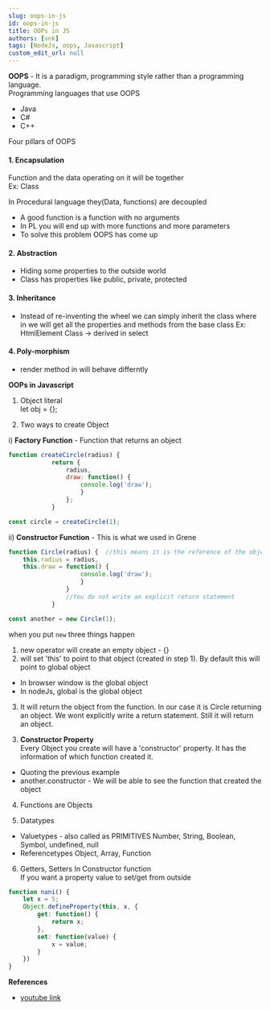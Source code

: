 ```yaml
---
slug: oops-in-js
id: oops-in-js
title: OOPs in JS
authors: [vnk]
tags: [NodeJs, oops, Javascript]
custom_edit_url: null
---
```


**OOPS** - It is a paradigm, programming style rather than a programming language.  
Programming languages that use OOPS  
- Java  
- C#  
- C++

Four pillars of OOPS  
#### 1. Encapsulation
Function and the data operating on it will be together  
Ex: Class

In Procedural language they(Data, functions) are decoupled  
- A good function is a function with no arguments  
- In PL you will end up with more functions and more parameters  
- To solve this problem OOPS has come up

#### 2. Abstraction
- Hiding some properties to the outside world  
- Class has properties like public, private, protected

#### 3. Inheritance
- Instead of re-inventing the wheel we can simply inherit the class where in we will get all the properties and methods from the base class
Ex: HtmlElement Class -> derived in select
	
#### 4. Poly-morphism  
- render method in will behave differntly 

**OOPs in Javascript**  

1) Object literal  
		let obj = {};

2) Two ways to create Object
	 
i) **Factory Function** - Function that returns an object   		
```javascript
function createCircle(radius) {
 			return {
 				radius,
 				draw: function() {
	 				console.log('draw');
					}
				};
			}

const circle = createCircle(1);        
```

ii) **Constructor Function** - This is what we used in Grene
```javascript
function Circle(radius) {  //this means it is the reference of the object that is executing the code
	this.radius = radius,
	this.draw = function() {
					console.log('draw');
					}
	 			}
	 			//You do not write an explicit return statement
			}

const another = new Circle(1);      
```

when you put `new` three things happen  
1. new operator will create an empty object - {}  
2. will set 'this' to point to that object (created in step 1). By default this will point to global object  
- In browser window is the global object  
- In nodeJs, global is the global object  

3. It will return the object from the function. In our case it is Circle returning an object. We wont explicitly write a return statement. Still it will return an object.


3) **Constructor Property**  
Every Object you create will have a 'constructor' property.
It has the information of which function created it.  
- Quoting the previous example  
- another.constructor - We will be able to see the function that created the object


4) Functions are Objects

5) Datatypes  
- Valuetypes - also called as PRIMITIVES
		Number, String, Boolean, Symbol, undefined, null
- Referencetypes
		Object, Array, Function

6) Getters, Setters
In Constructor function  
If you want a property value to set/get from outside

```javascript
function nani() {
	let x = 5;
	Object.defineProperty(this, x, {
		get: function() {
			return x;
		},
		set: function(value) {
			x = value;
		}
	})
}
```

**References**
- [youtube link](https://www.youtube.com/watch?v=PFmuCDHHpwk&ab_channel=ProgrammingwithMosh)